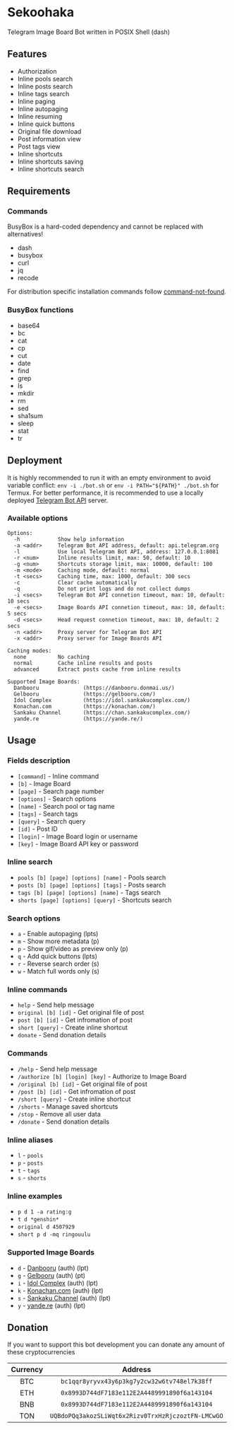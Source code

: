 # Sekoohaka

Telegram Image Board Bot written in POSIX Shell (dash)

## Features

* Authorization
* Inline pools search
* Inline posts search
* Inline tags search
* Inline paging
* Inline autopaging
* Inline resuming
* Inline quick buttons
* Original file download
* Post information view
* Post tags view
* Inline shortcuts
* Inline shortcuts saving
* Inline shortcuts search

## Requirements

### Commands

BusyBox is a hard-coded dependency and cannot be replaced with alternatives!

* dash
* busybox
* curl
* jq
* recode

For distribution specific installation commands follow [command-not-found](https://command-not-found.com/).

### BusyBox functions

* base64
* bc
* cat
* cp
* cut
* date
* find
* grep
* ls
* mkdir
* rm
* sed
* sha1sum
* sleep
* stat
* tr

## Deployment

It is highly recommended to run it with an empty environment to avoid variable conflict: `env -i ./bot.sh` or `env -i PATH="${PATH}" ./bot.sh` for Termux.
For better performance, it is recommended to use a locally deployed [Telegram Bot API](https://github.com/tdlib/telegram-bot-api) server.

### Available options

```
Options:
  -h            Show help information
  -a <addr>     Telegram Bot API address, default: api.telegram.org
  -l            Use local Telegram Bot API, address: 127.0.0.1:8081
  -r <num>      Inline results limit, max: 50, default: 10
  -g <num>      Shortcuts storage limit, max: 10000, default: 100
  -m <mode>     Caching mode, default: normal
  -t <secs>     Caching time, max: 1000, default: 300 secs
  -c            Clear cache automatically
  -q            Do not print logs and do not collect dumps
  -i <secs>     Telegram Bot API connetion timeout, max: 10, default: 10 secs
  -e <secs>     Image Boards API connetion timeout, max: 10, default: 5 secs
  -d <secs>     Head request connetion timeout, max: 10, default: 2 secs
  -n <addr>     Proxy server for Telegram Bot API
  -x <addr>     Proxy server for Image Boards API

Caching modes:
  none          No caching
  normal        Cache inline results and posts
  advanced      Extract posts cache from inline results

Supported Image Boards:
  Danbooru              (https://danbooru.donmai.us/)
  Gelbooru              (https://gelbooru.com/)
  Idol Complex          (https://idol.sankakucomplex.com/)
  Konachan.com          (https://konachan.com/)
  Sankaku Channel       (https://chan.sankakucomplex.com/)
  yande.re              (https://yande.re/)
```

## Usage

### Fields description

* `[command]` - Inline command
* `[b]` - Image Board
* `[page]` - Search page number
* `[options]` - Search options
* `[name]` - Search pool or tag name
* `[tags]` - Search tags
* `[query]` - Search query
* `[id]` - Post ID
* `[login]` - Image Board login or username
* `[key]` - Image Board API key or password

### Inline search

* `pools [b] [page] [options] [name]` - Pools search
* `posts [b] [page] [options] [tags]` - Posts search
* `tags [b] [page] [options] [name]` - Tags search
* `shorts [page] [options] [query]` - Shortcuts search

### Search options

* `a` - Enable autopaging (lpts)
* `m` - Show more metadata (p)
* `p` - Show gif/video as preview only (p)
* `q` - Add quick buttons (lpts)
* `r` - Reverse search order (s)
* `w` - Match full words only (s)

### Inline commands

* `help` - Send help message
* `original [b] [id]` - Get original file of post
* `post [b] [id]` - Get infromation of post
* `short [query]` - Create inline shortcut
* `donate` - Send donation details

### Commands

* `/help` - Send help message
* `/authorize [b] [login] [key]` - Authorize to Image Board
* `/original [b] [id]` - Get original file of post
* `/post [b] [id]` - Get infromation of post
* `/short [query]` - Create inline shortcut
* `/shorts` - Manage saved shortcuts
* `/stop` - Remove all user data
* `/donate` - Send donation details

### Inline aliases

* `l` - `pools`
* `p` - `posts`
* `t` - `tags`
* `s` - `shorts`

### Inline examples

* `p d 1 -a rating:g`
* `t d *genshin*`
* `original d 4507929`
* `short p d -mq ringouulu`

### Supported Image Boards

* `d` - [Danbooru](https://danbooru.donmai.us/) (auth) (lpt)
* `g` - [Gelbooru](https://gelbooru.com/) (auth) (pt)
* `i` - [Idol Complex](https://idol.sankakucomplex.com/) (auth) (lpt)
* `k` - [Konachan.com](https://konachan.com/) (auth) (lpt)
* `s` - [Sankaku Channel](https://chan.sankakucomplex.com/) (auth) (lpt)
* `y` - [yande.re](https://yande.re/) (auth) (lpt)

## Donation

If you want to support this bot development you can donate any amount of these cryptocurrencies

| Currency | Address |
| :---: | :---: |
| BTC | `bc1qqr8yryvx43y6p3kg7y2cw32w6tv748el7k38ff` |
| ETH | `0x8993D744dF7183e112E2A4489991890f6a143104` |
| BNB | `0x8993D744dF7183e112E2A4489991890f6a143104` |
| TON | `UQBdoPQq3akozSLiWqt6x2Rizv0TrxHzRjczoztFN-LMCwGO` |
